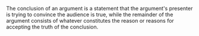 
The conclusion of an argument is a statement that the argument's presenter is trying to convince the audience is true, while the remainder of the argument consists of whatever constitutes the reason or reasons for accepting the truth of the conclusion.